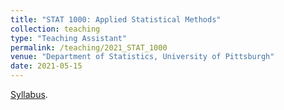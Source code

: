 ```yaml
---
title: "STAT 1000: Applied Statistical Methods"
collection: teaching
type: "Teaching Assistant"
permalink: /teaching/2021_STAT_1000
venue: "Department of Statistics, University of Pittsburgh"
date: 2021-05-15
---
```


[Syllabus](http://tlwangzi123.github.io/files/STAT_1000.pdf).
